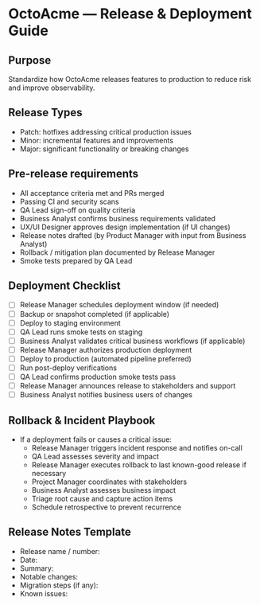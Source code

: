 # OctoAcme — Release & Deployment Guide

## Purpose
Standardize how OctoAcme releases features to production to reduce risk and improve observability.

## Release Types
- Patch: hotfixes addressing critical production issues
- Minor: incremental features and improvements
- Major: significant functionality or breaking changes

## Pre-release requirements
- All acceptance criteria met and PRs merged
- Passing CI and security scans
- QA Lead sign-off on quality criteria
- Business Analyst confirms business requirements validated
- UX/UI Designer approves design implementation (if UI changes)
- Release notes drafted (by Product Manager with input from Business Analyst)
- Rollback / mitigation plan documented by Release Manager
- Smoke tests prepared by QA Lead

## Deployment Checklist
- [ ] Release Manager schedules deployment window (if needed)
- [ ] Backup or snapshot completed (if applicable)
- [ ] Deploy to staging environment
- [ ] QA Lead runs smoke tests on staging
- [ ] Business Analyst validates critical business workflows (if applicable)
- [ ] Release Manager authorizes production deployment
- [ ] Deploy to production (automated pipeline preferred)
- [ ] Run post-deploy verifications
- [ ] QA Lead confirms production smoke tests pass
- [ ] Release Manager announces release to stakeholders and support
- [ ] Business Analyst notifies business users of changes

## Rollback & Incident Playbook
- If a deployment fails or causes a critical issue:
  - Release Manager triggers incident response and notifies on-call
  - QA Lead assesses severity and impact
  - Release Manager executes rollback to last known-good release if necessary
  - Project Manager coordinates with stakeholders
  - Business Analyst assesses business impact
  - Triage root cause and capture action items
  - Schedule retrospective to prevent recurrence

## Release Notes Template
- Release name / number:
- Date:
- Summary:
- Notable changes:
- Migration steps (if any):
- Known issues:
